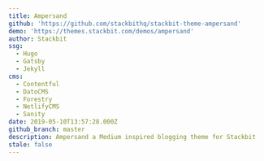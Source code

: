 ```yaml
---
title: Ampersand
github: 'https://github.com/stackbithq/stackbit-theme-ampersand'
demo: 'https://themes.stackbit.com/demos/ampersand'
author: Stackbit
ssg:
  - Hugo
  - Gatsby
  - Jekyll
cms:
  - Contentful
  - DatoCMS
  - Forestry
  - NetlifyCMS
  - Sanity
date: 2019-05-10T13:57:28.000Z
github_branch: master
description: Ampersand a Medium inspired blogging theme for Stackbit
stale: false
---
```

